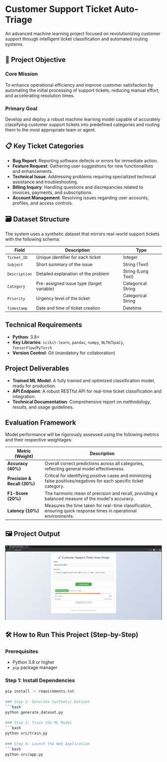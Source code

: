 # Customer Support Ticket Auto-Triage

An advanced machine learning project focused on revolutionizing customer support through intelligent ticket classification and automated routing systems.

## 🎯 Project Objective

### Core Mission
To enhance operational efficiency and improve customer satisfaction by automating the initial processing of support tickets, reducing manual effort, and accelerating resolution times.

### Primary Goal
Develop and deploy a robust machine learning model capable of accurately classifying customer support tickets into predefined categories and routing them to the most appropriate team or agent.

## 📋 Key Ticket Categories

- **Bug Report**: Reporting software defects or errors for immediate action.  
- **Feature Request**: Gathering user suggestions for new functionalities and enhancements.  
- **Technical Issue**: Addressing problems requiring specialized technical assistance and troubleshooting.  
- **Billing Inquiry**: Handling questions and discrepancies related to invoices, payments, and subscriptions.  
- **Account Management**: Resolving issues regarding user accounts, profiles, and access controls.

## 🗃️ Dataset Structure

The system uses a synthetic dataset that mirrors real-world support tickets with the following schema:

| Field        | Description                              | Type             |
|--------------|------------------------------------------|------------------|
| `Ticket_ID`  | Unique identifier for each ticket        | Integer          |
| `Subject`    | Short summary of the issue               | String (Text)    |
| `Description`| Detailed explanation of the problem      | String (Long Text)|
| `Category`   | Pre-assigned issue type (target variable)| Categorical String|
| `Priority`   | Urgency level of the ticket              | Categorical String|
| `Timestamp`  | Date and time of ticket creation         | Datetime         |

## Technical Requirements
- **Python**: 3.8+
- **Key Libraries**: `scikit-learn`, `pandas`, `numpy`, `NLTK`/`SpaCy`, `TensorFlow`/`PyTorch`
- **Version Control**: Git (mandatory for collaboration)

## Project Deliverables
- **Trained ML Model**: A fully trained and optimized classification model, ready for production.
- **API Endpoint**: A robust RESTful API for real-time ticket classification and integration.
- **Technical Documentation**: Comprehensive report on methodology, results, and usage guidelines.

## Evaluation Framework
Model performance will be rigorously assessed using the following metrics and their respective weightages:

| Metric (Weight)      | Description |
|----------------------|-------------|
| **Accuracy (40%)**   | Overall correct predictions across all categories, reflecting general model effectiveness. |
| **Precision & Recall (30%)** | Critical for identifying positive cases and minimizing false positives/negatives for each specific ticket category. |
| **F1-Score (20%)**   | The harmonic mean of precision and recall, providing a balanced measure of the model's accuracy. |
| **Latency (10%)**    | Measures the time taken for real-time classification, ensuring quick response times in operational environments. |

## 🖼️ Project Output

![Ticket Classification Demo](Output.png)

## 🛠️ How to Run This Project (Step-by-Step)

### Prerequisites
- Python 3.8 or higher
- `pip` package manager

### Step 1: Install Dependencies
```bash
pip install -r requirements.txt

### Step 2: Generate Synthetic Dataset
```bash
python generate_dataset.py

### Step 3: Train the ML Model
```bash
python src/train.py

### Step 4: Launch the Web Application
```bash
python src/app.py
